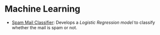 # Machine Learning

* [Spam Mail Classifier](https://github.com/syamkakarla98/DataScience_Head_Start/blob/master/Machine_Learning/Spam_Mail_Classifier.ipynb): Develops a *Logistic Regression model* to classify whether the mail is spam or not.
